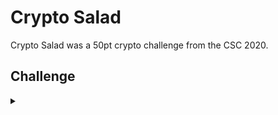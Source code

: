 <H1>Crypto Salad</H1>
<p></p>
Crypto Salad was a 50pt crypto challenge from the CSC 2020.
<p></p>
<H2>Challenge</H2>
<details>
    <summary></summary>
<p></p>
We have intercepted the communication between two targets, can you decrypt
the communications?
<p></p>
Challenge File: <a href="https://drive.google.com/file/d/1cmuf4JLs3raXQX6i7p8Na1d5sF-HB748/view?usp=sharing" rel="nofollow">Google Drive</a>
<p></p>
<details>
    <summary>Walkthrough</summary>
<p></p>

</details>
</details>